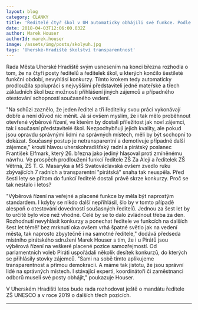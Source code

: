 ```yaml
---
layout: blog
category: CLANKY
title: 'Ředitelé čtyř škol v UH automaticky obhájili své funkce. Podle Pirátů by ale měli ukázat schopnosti v konkurzu'
date: 2018-04-03T12:06:00.032Z
author: Marek Houser
authorId: marek.houser
image: /assets/img/posts/skolyuh.jpg
tags: 'Uherské-Hradiště školství transparentnost'
---
```

Rada Města Uherské Hradiště svým usnesením na konci března rozhodla o tom, že na čtyři posty ředitelů a ředitelek škol, u kterých končilo šestileté funkční období, nevyhlásí konkurzy. Tímto krokem tedy automaticky prodloužila spolupráci s nejvyššími představiteli jedné mateřské a třech základních škol bez možnosti přihlášení jiných zájemců a případného otestování schopností současného vedení.

"Na schůzi zaznělo, že jeden ředitel a tři ředitelky svou práci vykonávají dobře a není důvod nic měnit. Já si ovšem myslím, že i tak mělo proběhnout otevřené výběrové řízení, ve kterém by dostali příležitost jak noví zájemci, tak i současní představitelé škol. Nezpochybňuji jejich kvality, ale pokud jsou opravdu správnými lidmi na správných místech, měli by být scchopní to dokázat. Současný postup je netransparentní a demotivuje případné další zájemce," kroutí hlavou uherskohradišťský radní a pirátský poslanec František Elfmark, který 26. března jako jediný hlasoval proti zmíněnému návrhu. Ve prospěch prodloužení funkcí ředitele ZŠ Za Alejí a ředitelek ZŠ Větrná, ZŠ T. G. Masaryka a MŠ Svatováclavská ovšem zvedlo ruku zbývajících 7 radních a transparentní "pirátská" snaha tak neuspěla. Před šesti lety se přitom do funkcí ředitelé dostali právě skrze konkurzy. Proč se tak nestalo i letos?

"Výběrová řízení na veřejné a placené funkce by měla být naprostým standardem. I kdyby se nikdo další nepřihlásil, šlo by v tomto případě alespoň o otestování dovedností soušasných ředitelů. Jednou za šest let by to určitě bylo více než vhodné. Celé by se to dalo zvládnout třeba za den. Rozhodnutí nevyhlásit konkurzy a ponechat ředitele ve funkcích na dalších šest let téměř bez mrknutí oka ovšem vrhá špatné světlo jak na vedení města, tak naprosto zbyytečně i na samotné ředitele," dodává předseda místního pirátského sdružení Marek Houser s tím, že i u Pirátů jsou výběrová řízení na veškeré placené pozice samozřejmostí. Od parlamentních voleb Piráti uspořádali několik desítek konkurzů, do kterých se přihlásily stovky zájemců. "Sami na sobě tímto aplikujeme transparentnost a přímou demokracii. A máme tak jistotu, že jsou správní lidé na správných místech. I stávající experti, koordinátoři či zaměstnanci odborů museli své posty obhájit," poukazuje Houser.

V Uherském Hradišti letos bude rada rozhodovat ještě o mandátu ředitele ZŠ UNESCO a v roce 2019 o dalších třech pozicích.

- - -
